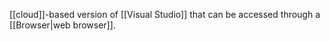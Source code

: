 [[cloud]]-based version of [[Visual Studio]] that can be accessed through a [[Browser|web browser]].